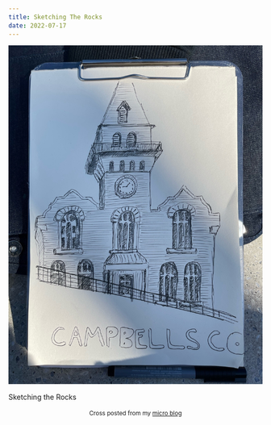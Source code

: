 ```yaml
---
title: Sketching The Rocks
date: 2022-07-17
---
```

![Sketching The Rocks](image/ff74067ebb.jpg)

<p>Sketching the Rocks</p>



<center><small>Cross posted from my <a href='http://micro.blog/joshnicholas'>micro blog</a></small></center>

    